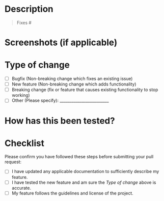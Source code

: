 # Description

> Fixes #

# Screenshots (if applicable)

> 

# Type of change

- [ ] Bugfix (Non-breaking change which fixes an existing issue)
- [ ] New feature (Non-breaking change which adds functionality)
- [ ] Breaking change (fix or feature that causes existing functionality to stop working)
- [ ] Other (Please specify): _________________________

# How has this been tested?

> 

# Checklist

Please confirm you have followed these steps before submitting your pull request:

- [ ] I have updated any applicable documentation to sufficiently describe my feature.
- [ ] I have tested the new feature and am sure the *Type of change* above is accurate.
- [ ] My feature follows the guidelines and license of the project.
